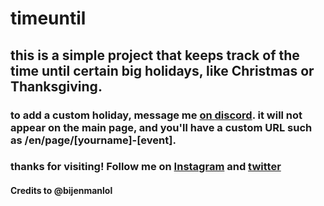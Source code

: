 # timeuntil
## this is a simple project that keeps track of the time until certain big holidays, like Christmas or Thanksgiving.
### to add a custom holiday, message me [on discord](https://gg.gg/froztdisc). it will not appear on the main page, and you'll have a custom URL such as /en/page/[yourname]-[event].
### thanks for visiting! Follow me on [Instagram](https://instagram.com/frozt.sk8z) and [twitter](https://twitter.com/@frozt_sk8z)
#### Credits to @bijenmanlol
